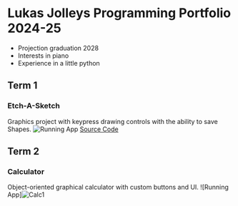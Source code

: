 # Lukas Jolleys Programming Portfolio 2024-25
* Projection graduation 2028
* Interests in piano
* Experience in a little python
  
## Term 1
### Etch-A-Sketch
Graphics project with keypress drawing controls with the ability to save Shapes.
![Running App]()
[Source Code]()


## Term 2
### Calculator
Object-oriented graphical calculator with custom buttons and UI.
![Running App]![Calc1](https://github.com/user-attachments/assets/c65edd8a-d784-4807-93cf-22a0cbb44140)
